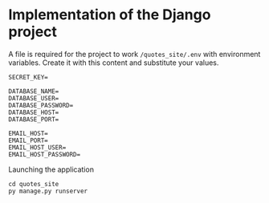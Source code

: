 # Implementation of the Django project

A file is required for the project to work `/quotes_site/.env` with environment variables.
Create it with this content and substitute your values.

```dotenv
SECRET_KEY=

DATABASE_NAME=
DATABASE_USER=
DATABASE_PASSWORD=
DATABASE_HOST=
DATABASE_PORT=

EMAIL_HOST=
EMAIL_PORT=
EMAIL_HOST_USER=
EMAIL_HOST_PASSWORD=
```

Launching the application

```
cd quotes_site
py manage.py runserver
```
